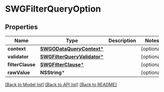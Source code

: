 # SWGFilterQueryOption

## Properties
Name | Type | Description | Notes
------------ | ------------- | ------------- | -------------
**context** | [**SWGODataQueryContext***](SWGODataQueryContext.md) |  | [optional] 
**validator** | [**SWGFilterQueryValidator***](SWGFilterQueryValidator.md) |  | [optional] 
**filterClause** | [**SWGFilterClause***](SWGFilterClause.md) |  | [optional] 
**rawValue** | **NSString*** |  | [optional] 

[[Back to Model list]](../README.md#documentation-for-models) [[Back to API list]](../README.md#documentation-for-api-endpoints) [[Back to README]](../README.md)


